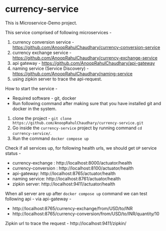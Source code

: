 # currency-service
This is Microservice-Demo project.

This service comprised of following microservices -
1. currency conversion service - https://github.com/AnoopRahulChaudhary/currency-conversion-service
2. currency exchange service - https://github.com/AnoopRahulChaudhary/currency-exchange-service
3. api gateway - https://github.com/AnoopRahulChaudhary/api-gateway
4. naming service (Service Discovery) - https://github.com/AnoopRahulChaudhary/naming-service
5. using zipkin server to trace the api-request.

How to start the service -
- Required software - git, docker
- Run following command after making sure that you have installed git and docker in the system.
1. clone the project - `git clone https://github.com/AnoopRahulChaudhary/currency-service.git`
2. Go inside the `currency-service` project by running command `cd currency-service/`.
3. Run the command `docker compose up`

Check if all services up, for following health urls, we should get `UP` service status -
- currency-exchange : http://localhost:8000/actuator/health
- currency-conversion : http://localhost:8100/actuator/health
- api-gateway: http://localhost:8765/actuator/health
- naming service: http://localhost:8761/actuator/health
- zipkin server: http://localhost:9411/actuator/health


When all server are up after `docker compose up` command we can test following api -
via api-gateway -
- http://localhost:8765/currency-exchange/from/USD/to/INR
- http://localhost:8765/currency-conversion/from/USD/to/INR/quantity/10

Zipkin url to trace the request - http://localhost:9411/zipkin/
